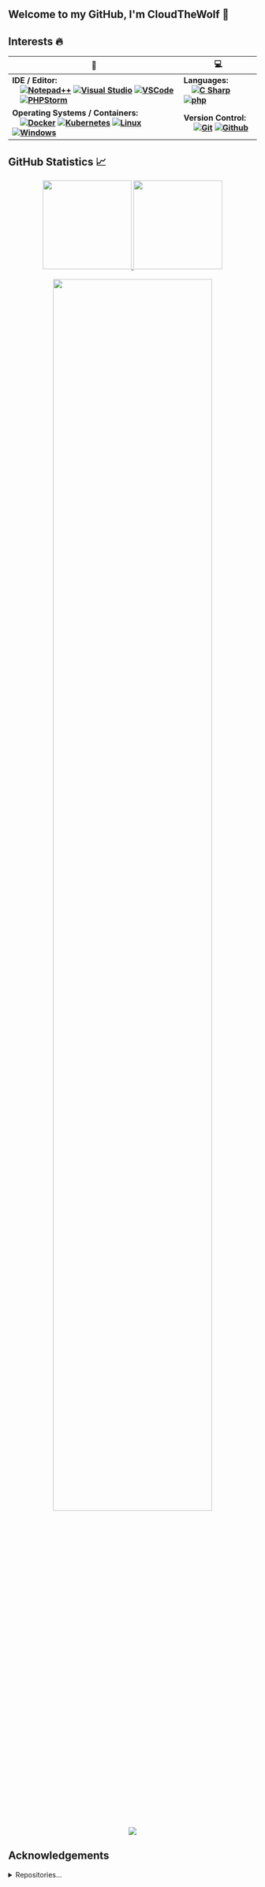 ## Welcome to my GitHub, I'm CloudTheWolf 👋

## Interests 🔥
<div align="center">
  
|🤖|💻|
| --- | --- |
| <div align="left"><b>IDE / Editor:<b></br>&emsp;<a href="https://notepad-plus-plus.org/"><img src="https://img.shields.io/badge/-Notepad%2B%2B-111?&logo=Notepad%2B%2B" alt="Notepad++"></a> <a href="https://visualstudio.microsoft.com/"><img src="https://img.shields.io/badge/-Visual Studio-111?&logo=visualstudio" alt="Visual Studio"></a> <a href="https://code.visualstudio.com/"><img src="https://img.shields.io/badge/-VSCode-111?&logo=visualstudiocode" alt="VSCode"></a></br>&emsp;<a href="https://www.jetbrains.com/phpstorm/"><img src="https://img.shields.io/badge/-PhpStorm-111?&logo=phpstorm" alt="PHPStorm"></a>| <div align="left"><b>Languages:<b></br>&emsp;<a href="https://docs.microsoft.com/en-us/dotnet/csharp/"><img src="https://img.shields.io/badge/-C%23-123?&logo=C%20Sharp" alt="C Sharp"></a> <a href="https://www.php.net/"><img src="https://img.shields.io/badge/-php-111?&logo=php" alt="php"></a> |
| <div align="left"><b>Operating Systems / Containers:<b></br>&emsp;<a href="https://www.docker.com/"><img src="https://img.shields.io/badge/-Docker-111?&logo=Docker" alt="Docker"></a> <a href="https://kubernetes.io/"><img src="https://img.shields.io/badge/-Azure-111?&logo=microsoft%20azure&logoColor=0078D4" alt="Kubernetes"></a> <a href="https://www.linux.org/"><img src="https://img.shields.io/badge/-Linux-111?&logo=Linux" alt="Linux"></a> <a href="https://www.microsoft.com/en-us/windows"><img src="https://img.shields.io/badge/-Windows-111?&logo=windows" alt="Windows"></a> | <div align="left"><b>Version Control:<b></br>&emsp; <a href="https://git-scm.com/"><img src="https://img.shields.io/badge/-Git-111?&logo=git" alt="Git"></a> <a href="https://github.com/"><img src="https://img.shields.io/badge/-GitHub-111?&logo=github" alt="Github"></a>|
</div>

## GitHub Statistics 📈

<div align="center">
  
<a href="https://github.com/anuraghazra/github-readme-stats">
  <img height="180em" src="https://github-readme-stats.vercel.app/api?username=cloudthewolf&theme=react&show_icons=true&border_radius=25&hide=issues&custom_title=GitHub%20Statistics" />
  <img height="180em" src="https://github-readme-stats.vercel.app/api/top-langs/?username=cloudthewolf&theme=react&border_radius=25&hide=issues&langs_count=4&custom_title=Top%20Languages" />
  </br>
</a>
</br>
<a href="https://github.com/Ashutosh00710/github-readme-activity-graph">
    <img src="https://activity-graph.herokuapp.com/graph?username=cloudthewolf&theme=github&bg_color=20232a&hide_border=true" width="80%"/>
</a></br>

</br>
<a href="https://github.com/cloudthewolf">
    <img src="https://komarev.com/ghpvc/?username=CloudTheWolf&color=blue"/>
</a>
</div>

## Acknowledgements

<details><summary>Repositories...</summary>
<ol>
<li><a href="https://github.com/anuraghazra/github-readme-stats">github-readme-stats</a></li>
<li><a href="https://github.com/Ileriayo/markdown-badges">markdown-badges</a></li>
<li><a href="https://github.com/Ashutosh00710/github-readme-activity-graph">github-readme-activity-graph</a></li>
<li><a href="https://github.com/antonkomarev/github-profile-views-counter">github-profile-views-counter</a></li>
</ol>
</details>

<!--
**CloudTheWolf/CloudTheWolf** is a ✨ _special_ ✨ repository because its `README.md` (this file) appears on your GitHub profile.

Here are some ideas to get you started:

- 🔭 I’m currently working on ...
- 🌱 I’m currently learning ...
- 👯 I’m looking to collaborate on ...
- 🤔 I’m looking for help with ...
- 💬 Ask me about ...
- 📫 How to reach me: ...
- 😄 Pronouns: ...
- ⚡ Fun fact: ...
-->
